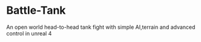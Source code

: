 # Battle-Tank
An open world head-to-head tank fight with simple AI,terrain and advanced control in unreal 4
